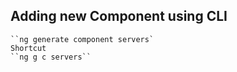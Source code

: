 ## Adding new Component using CLI

    ``ng generate component servers`
    Shortcut
    ``ng g c servers``